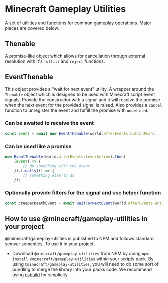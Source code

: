 # Minecraft Gameplay Utilities

A set of utilities and functions for common gameplay operations. Major pieces are covered below.

## Thenable

A promise-like object which allows for cancellation through external resolution with it's `fulfill` and `reject` functions.

## EventThenable

This object provides a "wait for next event" utility. A wrapper around the `Thenable` object which is designed to be used with Minecraft script event signals. Provide the constructor with a signal and it will resolve the promise when the next event for the provided signal is raised. Also provides a `cancel` function to unregister the event and fulfill the promise with `undefined`.

### Can be awaited to receive the event

```ts
const event = await new EventThenable(world.afterEvents.buttonPush);
```

### Can be used like a promise

```ts
new EventThenable(world.afterEvents.leverAction).then(
    (event) => {
        // do something with the event
    }).finally(() => {
        // something else to do
    });
```

### Optionally provide filters for the signal and use helper function

```ts
const creeperDeathEvent = await waitForNextEvent(world.afterEvents.entityDie, { entityTypes: ['minecraft:creeper'] });
```

## How to use @minecraft/gameplay-utilities in your project

@minecraft/gameplay-utilities is published to NPM and follows standard semver semantics. To use it in your project,

- Download `@minecraft/gameplay-utilities` from NPM by doing `npm install @minecraft/gameplay-utilities` within your scripts pack. By using `@minecraft/gameplay-utilities`, you will need to do some sort of bundling to merge the library into your packs code. We recommend using [esbuild](https://esbuild.github.io/getting-started/#your-first-bundle) for simplicity.
